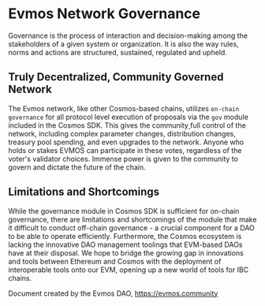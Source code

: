 # **Evmos Network Governance**

Governance is the process of interaction and decision-making among the stakeholders of a given system or organization. It is also the way rules, norms and actions are structured, sustained, regulated and upheld.


## **Truly Decentralized, Community Governed Network**

The Evmos network, like other Cosmos-based chains, utilizes `on-chain governance` for all protocol level execution of proposals via the `gov` module included in the Cosmos SDK. This gives the community[ ](https://evmos.community/governance/parameters/)full control of the network, including complex parameter changes, distribution changes, treasury pool spending, and even upgrades to the network. Anyone who holds or stakes EVMOS can participate in these votes, regardless of the voter's validator choices. Immense power is given to the community to govern and dictate the future of the chain.


## **Limitations and Shortcomings**

While the governance module in Cosmos SDK is sufficient for on-chain governance, there are limitations and shortcomings of the module that make it difficult to conduct off-chain governance - a crucial component for a DAO to be able to operate efficiently. Furthermore, the Cosmos ecosystem is lacking the innovative DAO management toolings that EVM-based DAOs have at their disposal. We hope to bridge the growing gap in innovations and tools between Ethereum and Cosmos with the deployment of interoperable tools onto our EVM, opening up a new world of tools for IBC chains.



Document created by the Evmos DAO, https://evmos.community
